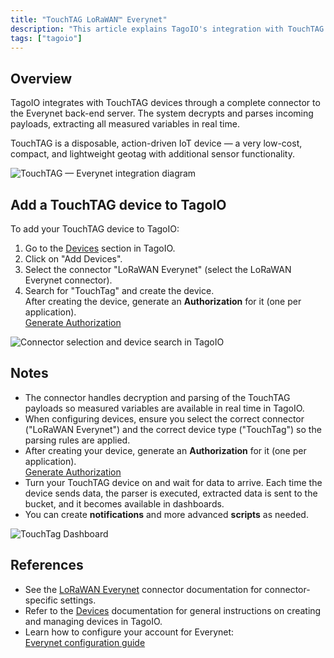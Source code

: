 ```yaml
---
title: "TouchTAG LoRaWAN™ Everynet"
description: "This article explains TagoIO's integration with TouchTAG devices via the Everynet LoRaWAN backend, how data is decrypted and parsed in real time, and how to add a TouchTAG device in TagoIO."
tags: ["tagoio"]
---
```

## Overview

TagoIO integrates with TouchTAG devices through a complete connector to the Everynet back-end server. The system decrypts and parses incoming payloads, extracting all measured variables in real time.

TouchTAG is a disposable, action-driven IoT device — a very low-cost, compact, and lightweight geotag with additional sensor functionality.

![TouchTAG — Everynet integration diagram](/docs_imagem/tagoio/touchtag-lorawan-everynet-2.png)

## Add a TouchTAG device to TagoIO

To add your TouchTAG device to TagoIO:

1. Go to the [Devices](../devices/devices) section in TagoIO.
2. Click on "Add Devices".
3. Select the connector "LoRaWAN Everynet" (select the LoRaWAN Everynet connector).
4. Search for "TouchTag" and create the device.  
   After creating the device, generate an **Authorization** for it (one per application).  
   [Generate Authorization](/tagoio/security/authorization)

![Connector selection and device search in TagoIO](/docs_imagem/tagoio/touchtag-lorawan-everynet-2.png)

## Notes

- The connector handles decryption and parsing of the TouchTAG payloads so measured variables are available in real time in TagoIO.
- When configuring devices, ensure you select the correct connector ("LoRaWAN Everynet") and the correct device type ("TouchTag") so the parsing rules are applied.
- After creating your device, generate an **Authorization** for it (one per application).  
  [Generate Authorization](/tagoio/security/authorization)
- Turn your TouchTAG device on and wait for data to arrive. Each time the device sends data, the parser is executed, extracted data is sent to the bucket, and it becomes available in dashboards.
- You can create **notifications** and more advanced **scripts** as needed.

![TouchTag Dashboard](https://cdn.elev.io/file/uploads/VkSrjeSoWpdg7LeGdh2jKUEagxh0dd_cO83j6HUV_6s/DR1qSsb-AXvhc2-4QiqiMoB9WQcltIb5DUDQx8oJB8I/TouchTag_Dashboard_Tago-0VU.png)

## References

- See the [LoRaWAN Everynet](everynet-lorawan) connector documentation for connector-specific settings.
- Refer to the [Devices](../devices/devices) documentation for general instructions on creating and managing devices in TagoIO.
- Learn how to configure your account for Everynet:  
  [Everynet configuration guide](/tagoio/everynet-lorawan)